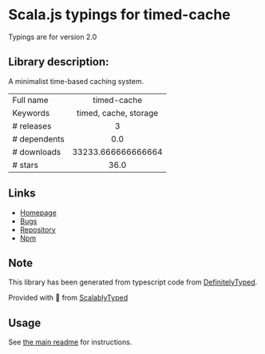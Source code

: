 
# Scala.js typings for timed-cache

Typings are for version 2.0

## Library description:
A minimalist time-based caching system.

|                    |                 |
| ------------------ | :-------------: |
| Full name          | timed-cache |
| Keywords           | timed, cache, storage |
| # releases         | 3 |
| # dependents       | 0.0 |
| # downloads        | 33233.666666666664 |
| # stars            | 36.0 |

## Links
- [Homepage](https://github.com/HQarroum/timed-cache#readme)
- [Bugs](https://github.com/HQarroum/timed-cache/issues)
- [Repository](https://github.com/HQarroum/timed-cache)
- [Npm](https://www.npmjs.com/package/timed-cache)
    


## Note
This library has been generated from typescript code from [DefinitelyTyped](https://definitelytyped.org).

Provided with :purple_heart: from [ScalablyTyped](https://github.com/oyvindberg/ScalablyTyped)

## Usage
See [the main readme](../../readme.md) for instructions.


